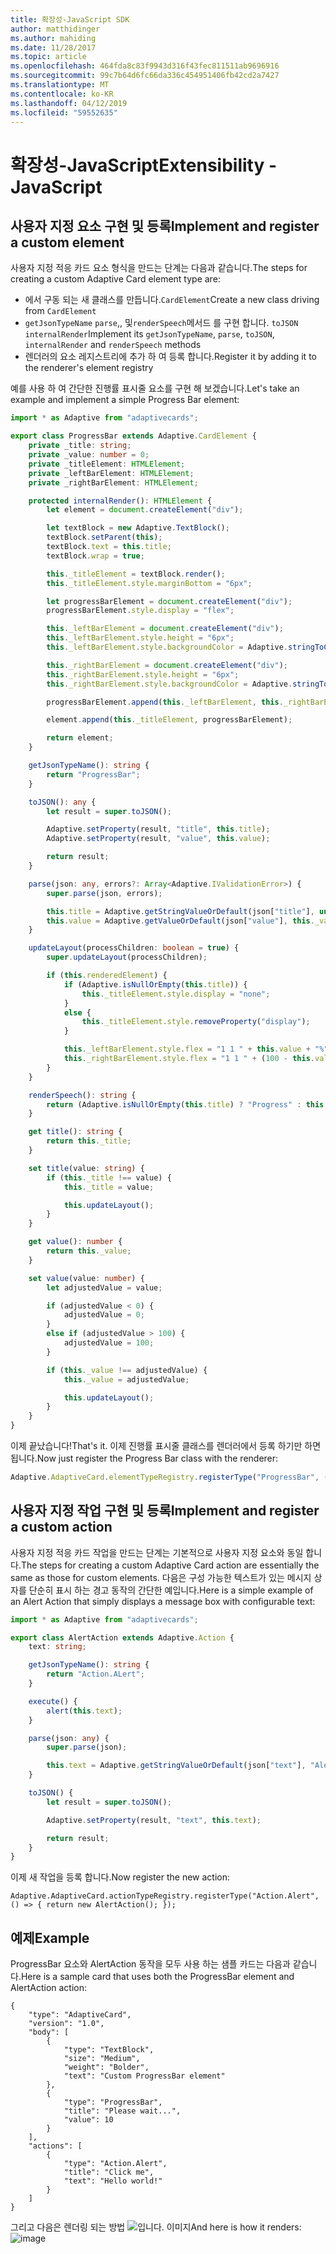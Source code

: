```yaml
---
title: 확장성-JavaScript SDK
author: matthidinger
ms.author: mahiding
ms.date: 11/28/2017
ms.topic: article
ms.openlocfilehash: 464fda8c83f9943d316f43fec811511ab9696916
ms.sourcegitcommit: 99c7b64d6fc66da336c454951406fb42cd2a7427
ms.translationtype: MT
ms.contentlocale: ko-KR
ms.lasthandoff: 04/12/2019
ms.locfileid: "59552635"
---
```

# <a name="extensibility---javascript"></a><span data-ttu-id="8b6c2-102">확장성-JavaScript</span><span class="sxs-lookup"><span data-stu-id="8b6c2-102">Extensibility - JavaScript</span></span>

## <a name="implement-and-register-a-custom-element"></a><span data-ttu-id="8b6c2-103">사용자 지정 요소 구현 및 등록</span><span class="sxs-lookup"><span data-stu-id="8b6c2-103">Implement and register a custom element</span></span>

<span data-ttu-id="8b6c2-104">사용자 지정 적응 카드 요소 형식을 만드는 단계는 다음과 같습니다.</span><span class="sxs-lookup"><span data-stu-id="8b6c2-104">The steps for creating a custom Adaptive Card element type are:</span></span>
- <span data-ttu-id="8b6c2-105">에서 구동 되는 새 클래스를 만듭니다.`CardElement`</span><span class="sxs-lookup"><span data-stu-id="8b6c2-105">Create a new class driving from `CardElement`</span></span>
- <span data-ttu-id="8b6c2-106">`getJsonTypeName` `parse`,, 및`renderSpeech`메서드 를 구현 합니다. `toJSON` `internalRender`</span><span class="sxs-lookup"><span data-stu-id="8b6c2-106">Implement its `getJsonTypeName`, `parse`, `toJSON`, `internalRender` and `renderSpeech` methods</span></span>
- <span data-ttu-id="8b6c2-107">렌더러의 요소 레지스트리에 추가 하 여 등록 합니다.</span><span class="sxs-lookup"><span data-stu-id="8b6c2-107">Register it by adding it to the renderer's element registry</span></span>

<span data-ttu-id="8b6c2-108">예를 사용 하 여 간단한 진행률 표시줄 요소를 구현 해 보겠습니다.</span><span class="sxs-lookup"><span data-stu-id="8b6c2-108">Let's take an example and implement a simple Progress Bar element:</span></span>

```typescript
import * as Adaptive from "adaptivecards";

export class ProgressBar extends Adaptive.CardElement {
    private _title: string;
    private _value: number = 0;
    private _titleElement: HTMLElement;
    private _leftBarElement: HTMLElement;
    private _rightBarElement: HTMLElement;

    protected internalRender(): HTMLElement {
        let element = document.createElement("div");

        let textBlock = new Adaptive.TextBlock();
        textBlock.setParent(this);
        textBlock.text = this.title;
        textBlock.wrap = true;

        this._titleElement = textBlock.render();
        this._titleElement.style.marginBottom = "6px";

        let progressBarElement = document.createElement("div");
        progressBarElement.style.display = "flex";

        this._leftBarElement = document.createElement("div");
        this._leftBarElement.style.height = "6px";
        this._leftBarElement.style.backgroundColor = Adaptive.stringToCssColor(this.hostConfig.containerStyles.emphasis.foregroundColors.accent.default);

        this._rightBarElement = document.createElement("div");
        this._rightBarElement.style.height = "6px";
        this._rightBarElement.style.backgroundColor = Adaptive.stringToCssColor(this.hostConfig.containerStyles.emphasis.backgroundColor);

        progressBarElement.append(this._leftBarElement, this._rightBarElement);

        element.append(this._titleElement, progressBarElement);

        return element;
    }

    getJsonTypeName(): string {
        return "ProgressBar";
    }

    toJSON(): any {
        let result = super.toJSON();

        Adaptive.setProperty(result, "title", this.title);
        Adaptive.setProperty(result, "value", this.value);

        return result;
    }

    parse(json: any, errors?: Array<Adaptive.IValidationError>) {
        super.parse(json, errors);

        this.title = Adaptive.getStringValueOrDefault(json["title"], undefined);
        this.value = Adaptive.getValueOrDefault(json["value"], this._value);
    }

    updateLayout(processChildren: boolean = true) {
        super.updateLayout(processChildren);

        if (this.renderedElement) {
            if (Adaptive.isNullOrEmpty(this.title)) {
                this._titleElement.style.display = "none";
            }
            else {
                this._titleElement.style.removeProperty("display");
            }

            this._leftBarElement.style.flex = "1 1 " + this.value + "%";
            this._rightBarElement.style.flex = "1 1 " + (100 - this.value) + "%";
        }
    }

    renderSpeech(): string {
        return (Adaptive.isNullOrEmpty(this.title) ? "Progress" : this.title) + " " + Math.ceil(this.value) + "%";
    }

    get title(): string {
        return this._title;
    }

    set title(value: string) {
        if (this._title !== value) {
            this._title = value;

            this.updateLayout();
        }
    }

    get value(): number {
        return this._value;
    }

    set value(value: number) {
        let adjustedValue = value;

        if (adjustedValue < 0) {
            adjustedValue = 0;
        }
        else if (adjustedValue > 100) {
            adjustedValue = 100;
        }

        if (this._value !== adjustedValue) {
            this._value = adjustedValue;

            this.updateLayout();
        }
    }
}
```

<span data-ttu-id="8b6c2-109">이제 끝났습니다!</span><span class="sxs-lookup"><span data-stu-id="8b6c2-109">That's it.</span></span> <span data-ttu-id="8b6c2-110">이제 진행률 표시줄 클래스를 렌더러에서 등록 하기만 하면 됩니다.</span><span class="sxs-lookup"><span data-stu-id="8b6c2-110">Now just register the Progress Bar class with the renderer:</span></span>

```typescript
Adaptive.AdaptiveCard.elementTypeRegistry.registerType("ProgressBar", () => { return new ProgressBar(); });
```

## <a name="implement-and-register-a-custom-action"></a><span data-ttu-id="8b6c2-111">사용자 지정 작업 구현 및 등록</span><span class="sxs-lookup"><span data-stu-id="8b6c2-111">Implement and register a custom action</span></span>

<span data-ttu-id="8b6c2-112">사용자 지정 적응 카드 작업을 만드는 단계는 기본적으로 사용자 지정 요소와 동일 합니다.</span><span class="sxs-lookup"><span data-stu-id="8b6c2-112">The steps for creating a custom Adaptive Card action are essentially the same as those for custom elements.</span></span> <span data-ttu-id="8b6c2-113">다음은 구성 가능한 텍스트가 있는 메시지 상자를 단순히 표시 하는 경고 동작의 간단한 예입니다.</span><span class="sxs-lookup"><span data-stu-id="8b6c2-113">Here is a simple example of an Alert Action that simply displays a message box with configurable text:</span></span>

```typescript
import * as Adaptive from "adaptivecards";

export class AlertAction extends Adaptive.Action {
    text: string;

    getJsonTypeName(): string {
        return "Action.ALert";
    }

    execute() {
        alert(this.text);
    }

    parse(json: any) {
        super.parse(json);

        this.text = Adaptive.getStringValueOrDefault(json["text"], "Alert!");
    }

    toJSON() {
        let result = super.toJSON();

        Adaptive.setProperty(result, "text", this.text);

        return result;
    }
}
```

<span data-ttu-id="8b6c2-114">이제 새 작업을 등록 합니다.</span><span class="sxs-lookup"><span data-stu-id="8b6c2-114">Now register the new action:</span></span>

```
Adaptive.AdaptiveCard.actionTypeRegistry.registerType("Action.Alert", () => { return new AlertAction(); });
```

## <a name="example"></a><span data-ttu-id="8b6c2-115">예제</span><span class="sxs-lookup"><span data-stu-id="8b6c2-115">Example</span></span>

<span data-ttu-id="8b6c2-116">ProgressBar 요소와 AlertAction 동작을 모두 사용 하는 샘플 카드는 다음과 같습니다.</span><span class="sxs-lookup"><span data-stu-id="8b6c2-116">Here is a sample card that uses both the ProgressBar element and AlertAction action:</span></span>
```
{
    "type": "AdaptiveCard",
    "version": "1.0",
    "body": [
        {
            "type": "TextBlock",
            "size": "Medium",
            "weight": "Bolder",
            "text": "Custom ProgressBar element"
        },
        {
            "type": "ProgressBar",
            "title": "Please wait...",
            "value": 10
        }
    ],
    "actions": [
        {
            "type": "Action.Alert",
            "title": "Click me",
            "text": "Hello world!"
        }
    ]
}
```

<span data-ttu-id="8b6c2-117">그리고 다음은 렌더링 되는 방법 ![입니다. 이미지](https://user-images.githubusercontent.com/1334689/52665466-8155e780-2ec0-11e9-841a-7d272ad1d103.png)</span><span class="sxs-lookup"><span data-stu-id="8b6c2-117">And here is how it renders: ![image](https://user-images.githubusercontent.com/1334689/52665466-8155e780-2ec0-11e9-841a-7d272ad1d103.png)</span></span>
